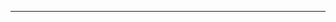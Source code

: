 <!--
CO_OP_TRANSLATOR_METADATA:
{
  "original_hash": "b12098603dc3061d3cdac77ecce93658",
  "translation_date": "2025-08-28T19:44:30+00:00",
  "source_file": "03-CoreGenerativeAITechniques/README.md",
  "language_code": "fi"
}
-->


---

